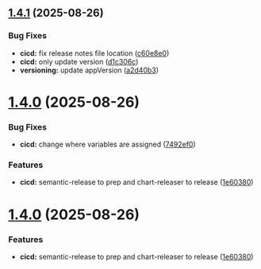 ## [1.4.1](https://github.com/interworks/curator-helm/compare/v1.4.0...v1.4.1) (2025-08-26)


### Bug Fixes

* **cicd:** fix release notes file location ([c60e8e0](https://github.com/interworks/curator-helm/commit/c60e8e0cb17295bea5c9501abd78eed418aa3fcd))
* **cicd:** only update version ([d1c306c](https://github.com/interworks/curator-helm/commit/d1c306cc344bc788f7748e96c2bd4ea367a414f6))
* **versioning:** update appVersion ([a2d40b3](https://github.com/interworks/curator-helm/commit/a2d40b3aea45392e0833cfb6c984094865113822))

# [1.4.0](https://github.com/interworks/curator-helm/compare/v1.3.4...v1.4.0) (2025-08-26)


### Bug Fixes

* **cicd:** change where variables are assigned ([7492ef0](https://github.com/interworks/curator-helm/commit/7492ef0bf336e7f39d71700a5164ed869b8efd94))


### Features

* **cicd:** semantic-release to prep and chart-releaser to release ([1e60380](https://github.com/interworks/curator-helm/commit/1e603808ff104fa11bdca4b2f5c6027780e09215))

# [1.4.0](https://github.com/interworks/curator-helm/compare/v1.3.4...v1.4.0) (2025-08-26)


### Features

* **cicd:** semantic-release to prep and chart-releaser to release ([1e60380](https://github.com/interworks/curator-helm/commit/1e603808ff104fa11bdca4b2f5c6027780e09215))
